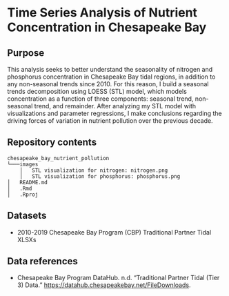 # Time Series Analysis of Nutrient Concentration in Chesapeake Bay
## Purpose
This analysis seeks to better understand the seasonality of nitrogen and phosphorus concentration in Chesapeake Bay tidal regions, in addition to any non-seasonal trends since 2010. For this reason, I build a seasonal trends decomposition using LOESS (STL) model, which models concentration as a function of three components: seasonal trend, non-seasonal trend, and remainder. After analyzing my STL model with visualizations and parameter regressions, I make conclusions regarding the driving forces of variation in nutrient pollution over the previous decade.

## Repository contents
    chesapeake_bay_nutrient_pollution
    └───images
        │   STL visualization for nitrogen: nitrogen.png
        │   STL visualization for phosphorus: phosphorus.png
    │   README.md
    │   .Rmd
    │   .Rproj

## Datasets
- 2010-2019 Chesapeake Bay Program (CBP) Traditional Partner Tidal XLSXs

## Data references
- Chesapeake Bay Program DataHub. n.d. “Traditional Partner Tidal (Tier 3) Data.” https://datahub.chesapeakebay.net/FileDownloads.
